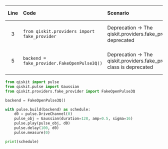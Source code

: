 | Line | Code | Scenario | Scenario Id | Reference | Artifact | Refactoring |
| :--: | :--- | :------- | :---------: | :-------: | :------- | :---------- |
| 3 | `from qiskit.providers import fake_provider` | Deprecation -> The qiskit.providers.fake_provider module is deprecated | 6 | 02c83a5a-c28d-46c6-acc2-4db931c4c15a | qiskit.providers.fake_provider | `from qiskit.providers.fake_provider import FakeOpenPulse3Q` |
| 5 | `backend = fake_provider.FakeOpenPulse3Q()` | Deprecation -> The qiskit.providers.fake_provider.FakeOpenPulse3Q class is deprecated | 6 | 02c83a5a-c28d-46c6-acc2-4db931c4c15a | fake_provider.FakeOpenPulse3Q | `backend = FakeOpenPulse3Q()` |


```python
from qiskit import pulse
from qiskit.pulse import Gaussian
from qiskit.providers.fake_provider import FakeOpenPulse3Q

backend = FakeOpenPulse3Q()

with pulse.build(backend) as schedule:
    d0 = pulse.DriveChannel(0)
    pulse_obj = Gaussian(duration=128, amp=0.5, sigma=16)
    pulse.play(pulse_obj, d0)
    pulse.delay(100, d0)
    pulse.measure(0)

print(schedule)
```